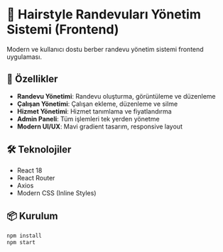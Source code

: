 # 💈 Hairstyle Randevuları Yönetim Sistemi (Frontend)

Modern ve kullanıcı dostu berber randevu yönetim sistemi frontend uygulaması.

## 🚀 Özellikler

- **Randevu Yönetimi**: Randevu oluşturma, görüntüleme ve düzenleme
- **Çalışan Yönetimi**: Çalışan ekleme, düzenleme ve silme
- **Hizmet Yönetimi**: Hizmet tanımlama ve fiyatlandırma
- **Admin Paneli**: Tüm işlemleri tek yerden yönetme
- **Modern UI/UX**: Mavi gradient tasarım, responsive layout

## 🛠️ Teknolojiler

- React 18
- React Router
- Axios
- Modern CSS (Inline Styles)

## 📦 Kurulum
```bash
npm install
npm start
